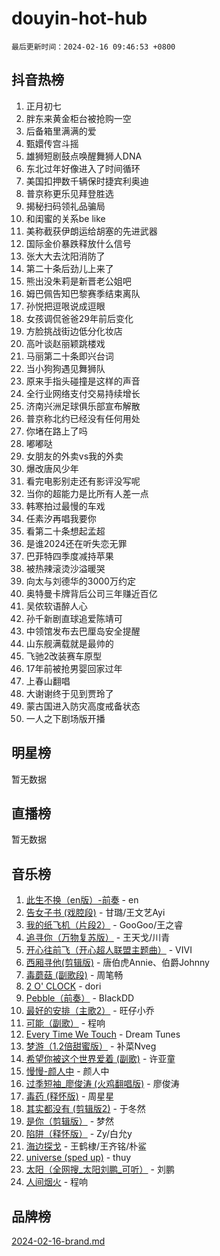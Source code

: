 # douyin-hot-hub

`最后更新时间：2024-02-16 09:46:53 +0800`

## 抖音热榜

1. 正月初七
1. 胖东来黄金柜台被抢购一空
1. 后备箱里满满的爱
1. 甄嬛传宫斗摇
1. 雄狮短剧鼓点唤醒舞狮人DNA
1. 东北过年好像进入了时间循环
1. 美国扣押数千辆保时捷宾利奥迪
1. 普京称更乐见拜登胜选
1. 揭秘扫码领礼品骗局
1. 和闺蜜的关系be like
1. 美称截获伊朗运给胡塞的先进武器
1. 国际金价暴跌释放什么信号
1. 张大大去沈阳消防了
1. 第二十条后劲儿上来了
1. 熊出没朱莉是新晋老公姐吧
1. 姆巴佩告知巴黎赛季结束离队
1. 孙悦把逗哏说成逗眼
1. 女孩调侃爸爸29年前后变化
1. 方脸挑战街边低分化妆店
1. 高叶谈赵丽颖跳楼戏
1. 马丽第二十条即兴台词
1. 当小狗狗遇见舞狮队
1. 原来手指头碰撞是这样的声音
1. 全行业网络支付交易持续增长
1. 济南兴洲足球俱乐部宣布解散
1. 普京称北约已经没有任何用处
1. 你堵在路上了吗
1. 嘟嘟哒
1. 女朋友的外卖vs我的外卖
1. 爆改唐风少年
1. 看完电影别走还有影评没写呢
1. 当你的超能力是比所有人差一点
1. 韩寒拍过最慢的车戏
1. 任素汐再唱我要你
1. 看第二十条想起孟超
1. 是谁2024还在听失恋无罪
1. 巴菲特四季度减持苹果
1. 被热辣滚烫沙溢暖哭
1. 向太与刘德华的3000万约定
1. 奥特曼卡牌背后公司三年赚近百亿
1. 吴侬软语醉人心
1. 孙千新剧直球追爱陈靖可
1. 中领馆发布去巴厘岛安全提醒
1. 山东舰满载就是最帅的
1. 飞驰2改装赛车原型
1. 17年前被抢男婴回家过年
1. 上春山翻唱
1. 大谢谢终于见到贾玲了
1. 蒙古国进入防灾高度戒备状态
1. 一人之下剧场版开播

## 明星榜

暂无数据

## 直播榜

暂无数据

## 音乐榜

1. [此生不换（en版）-前奏](https://sf5-hl-cdn-tos.douyinstatic.com/obj/tos-cn-ve-2774/oMDvUGwhKrKYDEqXiMYEwxZqBWIJFA92CiLAO) - en
1. [告女子书 (戏腔段)](https://sf3-cdn-tos.douyinstatic.com/obj/tos-cn-ve-2774/osCCzFxWgstBDi92ZfBB4ht7gQENBmQMAl0eI6) - 甘璐/王文艺Ayi
1. [我的纸飞机（片段2）](https://sf6-cdn-tos.douyinstatic.com/obj/tos-cn-ve-2774/oM2ZrKcg2CD5AeRB2gkeXOFB1IxAGJdZPazYHf) - GooGoo/王之睿
1. [追寻你（万物复苏版）](https://sf6-cdn-tos.douyinstatic.com/obj/tos-cn-ve-2774/oYeAZJsbjIDit9APmBg8u6uDUQnHmoCf3gbo74) - 王天戈/川青
1. [开心往前飞（开心超人联盟主题曲）](https://sf3-cdn-tos.douyinstatic.com/obj/tos-cn-ve-2774/9d8fb7c82cf1421fb93a9fe925275e0a) - VIVI
1. [西厢寻他(剪辑版)](https://sf6-cdn-tos.douyinstatic.com/obj/tos-cn-ve-2774/oUsAVfAQKlRNxEv5qxvIB8o5qmIWUcXbzJKJhw) - 唐伯虎Annie、伯爵Johnny
1. [毒蘑菇 (副歌段)](https://sf3-cdn-tos.douyinstatic.com/obj/tos-cn-ve-2774/ocDEUsfdLjxnlFXtfogBCiQCEqYB7QZgZ8VViM) - 周笔畅
1. [2 O' CLOCK](https://sf5-hl-cdn-tos.douyinstatic.com/obj/tos-cn-ve-2774/oIUBICeqlYQHTigCBOnCMlwBZJkgiBjt1oDfbg) - dori
1. [Pebble（前奏）](https://sf5-hl-cdn-tos.douyinstatic.com/obj/tos-cn-ve-2774/5e6913036e674b34b92df6abd1361f00) - BlackDD
1. [最好的安排（主歌2）](https://sf3-cdn-tos.douyinstatic.com/obj/tos-cn-ve-2774/oMMZX1DuHpMwgoDztBmZswgQnbCeeANZxBHkFY) - 旺仔小乔
1. [可能（副歌）](https://sf3-cdn-tos.douyinstatic.com/obj/tos-cn-ve-2774/cde1731888894259b333569393c2fb51) - 程响
1. [Every Time We Touch](https://sf5-hl-cdn-tos.douyinstatic.com/obj/tos-cn-ve-2774/ogN6lUKQeBBfEVhIOMikG1CcJjugxk1tztZyhP) - Dream Tunes
1. [梦游（1.2倍甜蜜版）](https://sf5-hl-cdn-tos.douyinstatic.com/obj/tos-cn-ve-2774/o4gyAUm8hwufoEABmwVIiQtHsFuGzAEEWtNMzo) - 补菜Nveg
1. [希望你被这个世界爱着 (副歌)](https://sf5-hl-cdn-tos.douyinstatic.com/obj/tos-cn-ve-2774/oUHCmWQfZlE3QQBKBeD8rCFLpJzPgCpImhsxMt) - 许亚童
1. [慢慢-颜人中](https://sf5-hl-cdn-tos.douyinstatic.com/obj/tos-cn-ve-2774/ocjHNfBXdBxQNC8ZGAeoLMFTUgtBg8bkExunDC) - 颜人中
1. [过季短袖_廖俊涛 (火鸡翻唱版)](https://sf3-cdn-tos.douyinstatic.com/obj/tos-cn-ve-2774/ogQVJl0tRBKxQgZji7YClFEBrVDeHpPTWfCZbQ) - 廖俊涛
1. [毒药 (释怀版)](https://sf5-hl-cdn-tos.douyinstatic.com/obj/tos-cn-ve-2774/oYILMEAzspdZBIzy4frJNB8ZHPHWAhiwowd4Ad) - 周星星
1. [其实都没有 (剪辑版2)](https://sf5-hl-cdn-tos.douyinstatic.com/obj/tos-cn-ve-2774/oEBNQenHZtBhxYjGgUDQk0BCHTigQafgFlbQ7k) - 于冬然
1. [是你（剪辑版）](https://sf5-hl-cdn-tos.douyinstatic.com/obj/tos-cn-ve-2774/46019dae783c4c969944217fe1cfafc4) - 梦然
1. [陷阱（释怀版）](https://sf5-hl-cdn-tos.douyinstatic.com/obj/tos-cn-ve-2774/oE8C21LeZrzKLDFfQYgMzx4GAIHageG5IzayY7) - Zy/白允y
1. [海边探戈](https://sf5-hl-cdn-tos.douyinstatic.com/obj/tos-cn-ve-2774/os9gE0VQCGqt6VQkZDyBBYvfSDY0QFe3vVmubn) - 王鹤棣/王齐铭/朴鲨
1. [universe (sped up)](https://sf5-hl-cdn-tos.douyinstatic.com/obj/tos-cn-ve-2774/oIQnurQLDCsdYeegkM4CKuVb23MZBXtX6QB8bv) - thuy
1. [太阳（全网搜_太阳刘鹏_可听）](https://sf5-hl-cdn-tos.douyinstatic.com/obj/tos-cn-ve-2774/ogWbyIQnlBFImVbeDocRdCIYtBHlbJXgfZMvgz) - 刘鹏
1. [人间烟火](https://sf3-cdn-tos.douyinstatic.com/obj/tos-cn-ve-2774/947983139f35446684610238bba8e7a9) - 程响

## 品牌榜

[2024-02-16-brand.md](2024-02-16-brand.md)
